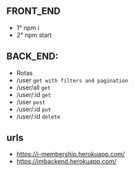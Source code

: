 ## FRONT_END

 - 1° npm i
 - 2° npm start
 

 
## BACK_END:
 
- Rotas
 - /user ``` get with filters and pagination ```
 - /user/all ``` get  ```
 - /user/:id ``` get  ```
 - /user     ``` post  ```
 - /user/:id ``` put  ```
 - /user/:id ``` delete  ```

## urls
 - https://i-membership.herokuapp.com/
 - https://imbackend.herokuapp.com/
